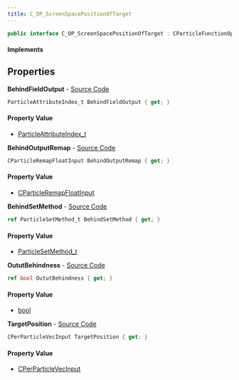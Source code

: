 ```yaml
---
title: C_OP_ScreenSpacePositionOfTarget
---
```


```csharp
public interface C_OP_ScreenSpacePositionOfTarget : CParticleFunctionOperator, CParticleFunction, ISchemaClass<CParticleFunction>, ISchemaClass<CParticleFunctionOperator>, ISchemaClass<C_OP_ScreenSpacePositionOfTarget>, ISchemaField, ISchemaClass, INativeHandle
```

#### Implements

## Properties

**BehindFieldOutput** - [Source Code](https://github.com/swiftly-solution/swiftlys2/blob/master/managed/src/SwiftlyS2.Generated/Schemas/Interfaces/C_OP_ScreenSpacePositionOfTarget.cs#L20)

```csharp
ParticleAttributeIndex_t BehindFieldOutput { get; }
```

#### Property Value

- [ParticleAttributeIndex_t](/docs/api/shared/schemadefinitions/particleattributeindex_t)

**BehindOutputRemap** - [Source Code](https://github.com/swiftly-solution/swiftlys2/blob/master/managed/src/SwiftlyS2.Generated/Schemas/Interfaces/C_OP_ScreenSpacePositionOfTarget.cs#L22)

```csharp
CParticleRemapFloatInput BehindOutputRemap { get; }
```

#### Property Value

- [CParticleRemapFloatInput](/docs/api/shared/schemadefinitions/cparticleremapfloatinput)

**BehindSetMethod** - [Source Code](https://github.com/swiftly-solution/swiftlys2/blob/master/managed/src/SwiftlyS2.Generated/Schemas/Interfaces/C_OP_ScreenSpacePositionOfTarget.cs#L24)

```csharp
ref ParticleSetMethod_t BehindSetMethod { get; }
```

#### Property Value

- [ParticleSetMethod_t](/docs/api/shared/schemadefinitions/particlesetmethod_t)

**OututBehindness** - [Source Code](https://github.com/swiftly-solution/swiftlys2/blob/master/managed/src/SwiftlyS2.Generated/Schemas/Interfaces/C_OP_ScreenSpacePositionOfTarget.cs#L18)

```csharp
ref bool OututBehindness { get; }
```

#### Property Value

- [bool](https://learn.microsoft.com/dotnet/api/system.boolean)

**TargetPosition** - [Source Code](https://github.com/swiftly-solution/swiftlys2/blob/master/managed/src/SwiftlyS2.Generated/Schemas/Interfaces/C_OP_ScreenSpacePositionOfTarget.cs#L16)

```csharp
CPerParticleVecInput TargetPosition { get; }
```

#### Property Value

- [CPerParticleVecInput](/docs/api/shared/schemadefinitions/cperparticlevecinput)

